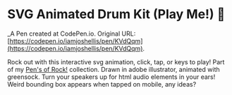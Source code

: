 # SVG Animated Drum Kit (Play Me!) 🥁
 _A Pen created at CodePen.io. Original URL: [https://codepen.io/iamjoshellis/pen/KVdQqm](https://codepen.io/iamjoshellis/pen/KVdQqm).

 Rock out with this interactive svg animation, click, tap, or keys to play! Part of my [Pen's of Rock!](http://codepen.io/collection/APoYVq/) collection. Drawn in adobe illustrator, animated with greensock. Turn your speakers up for html audio elements in your ears!
Weird bounding box appears when tapped on mobile, any ideas?